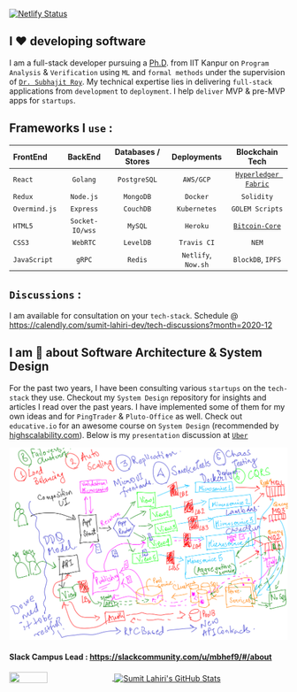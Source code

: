 [![Netlify Status](https://api.netlify.com/api/v1/badges/b7d665b3-a61d-42e1-a5d9-9916132a85dc/deploy-status)](https://app.netlify.com/sites/lahiri/deploys)

## I ❤️ developing software

I am a full-stack developer pursuing a [Ph.D](https://github.com/lahiri-phdworks). from IIT Kanpur on `Program Analysis` & `Verification` using `ML` and `formal methods` under the supervision of [`Dr. Subhajit Roy`](https://www.cse.iitk.ac.in/users/subhajit/). My technical expertise lies in delivering `full-stack` applications from `development` to `deployment`. I help `deliver` MVP & pre-MVP apps for `startups`. 

## Frameworks I `use` : 

| FrontEnd    | BackEnd     | Databases / Stores    | Deployments | Blockchain Tech | 
| :---        |    :----:   |     :----:    |      :----:              |  :----:   |
| `React`     | `Golang`    | `PostgreSQL`  | `AWS/GCP`             | [`Hyperledger Fabric`](https://github.com/lahiri-phdworks/fabric-verify) |
| `Redux`     | `Node.js`   | `MongoDB`     | `Docker`                 | `Solidity` |
| `Overmind.js`| `Express`   | `CouchDB`     | `Kubernetes`             | `GOLEM Scripts` |
| `HTML5`     | `Socket-IO/wss` | `MySQL`       | `Heroku`         | [`Bitcoin-Core`](https://github.com/lahiri-phdworks/bitcoin) |
| `CSS3`      | `WebRTC`    | `LevelDB`     | `Travis CI`              | `NEM` |
| `JavaScript`| `gRPC`      |   `Redis`   | `Netlify`, `Now.sh`        | `BlockDB`, `IPFS` |

## `Discussions` : 

I am available for consultation on your `tech-stack`. Schedule @ https://calendly.com/sumit-lahiri-dev/tech-discussions?month=2020-12

## I am 🤩 about Software Architecture & System Design

For the past two years, I have been consulting various `startups` on the `tech-stack` they use. Checkout my `System Design` repository for insights and articles I read over the past years. I have implemented some of them for my own ideas and for `PingTrader` & `Pluto-Office` as well. Check out `educative.io` for an awesome course on `System Design` (recommended by [highscalability.com](https://www.highscalability.com)). Below is my `presentation` discussion at [`Uber`](https://eng.uber.com/locations/bangalore/)

![Uber Tech Presentation](https://raw.githubusercontent.com/codersguild/codersguild/master/images/uber_tech.png)

#### Slack Campus Lead : https://slackcommunity.com/u/mbhef9/#/about 

<a href="https://github.com/codersguild">
  <img align="center" height="35%" width="37%"  src="https://github-readme-stats.vercel.app/api/top-langs/?username=codersguild&show_icons=true&theme=light&line_height=30" />
</a>
<a href="https://github.com/codersguild">
 <img align="center"  height="75%" width="60%" src="https://github-readme-stats.vercel.app/api?username=codersguild&count_private=true&show_icons=true&theme=light&line_height=30" alt="Sumit Lahiri's GitHub Stats"/>
  </a>
